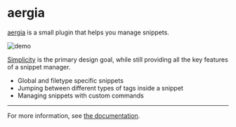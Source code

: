 # aergia

[aergia](https://en.wikipedia.org/wiki/Aergia) is a small plugin that helps you manage snippets.

![demo](https://media.giphy.com/media/akl5uBnZaDeaWIXU9x/source.gif)

[Simplicity](https://en.wikipedia.org/wiki/KISS_principle) is the primary design goal, while still providing all the
key features of a snippet manager.
  * Global and filetype specific snippets
  * Jumping between different types of tags inside a snippet
  * Managing snippets with custom commands

---
For more information, see [the documentation](doc/aergia.txt).
